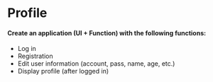 # Profile
#### Create an application (UI + Function) with the following functions:
* Log in
* Registration
* Edit user information (account, pass, name, age, etc.)
* Display profile (after logged in)